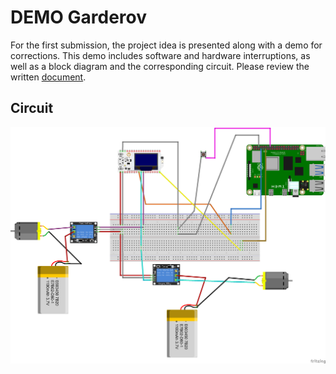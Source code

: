 # DEMO Garderov

For the first submission, the project idea is presented along with a demo for corrections. This demo includes software and hardware interruptions, as well as a block diagram and the corresponding circuit. Please review the written <a href="/First/DEMO/ProjectIoT - garderob.pdf">document</a>.

## Circuit

<img src="/First/DEMO/DEMO.png">
